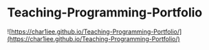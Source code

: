 # Teaching-Programming-Portfolio

![https://char1iee.github.io/Teaching-Programming-Portfolio/](https://char1iee.github.io/Teaching-Programming-Portfolio/)
